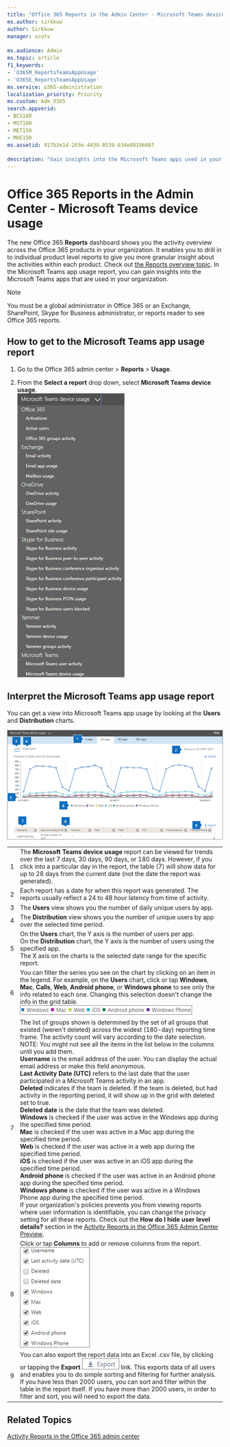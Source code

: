 ```yaml
---
title: "Office 365 Reports in the Admin Center - Microsoft Teams device usage"
ms.author: sirkkuw
author: Sirkkuw
manager: scotv

ms.audience: Admin
ms.topic: article
f1_keywords:
- 'O365M_ReportsTeamsAppUsage'
- 'O365E_ReportsTeamsAppUsage'
ms.service: o365-administration
localization_priority: Priority
ms.custom: Adm_O365
search.appverid:
- BCS160
- MST160
- MET150
- MOE150
ms.assetid: 917b3e1d-203e-4439-8539-634e80196687

description: "Gain insights into the Microsoft Teams apps used in your organization by getting the Microsoft Teams app usage report from Office 365 Reports."
---
```


# Office 365 Reports in the Admin Center - Microsoft Teams device usage

The new Office 365 **Reports** dashboard shows you the activity overview across the Office 365 products in your organization. It enables you to drill in to individual product level reports to give you more granular insight about the activities within each product. Check out [the Reports overview topic](activity-reports.md). In the Microsoft Teams app usage report, you can gain insights into the Microsoft Teams apps that are used in your organization.
  
> [!NOTE]
> You must be a global administrator in Office 365 or an Exchange, SharePoint, Skype for Business administrator, or reports reader to see Office 365 reports. 
  
## How to get to the Microsoft Teams app usage report

1. Go to the Office 365 admin center \> **Reports** \> **Usage**.
    
2. From the **Select a report** drop down, select **Microsoft Teams device usage**.<br/>![Microsoft Teams user activity.](../media/f8288ebe-27c3-43b5-8178-fb80bc5abd52.png)
  
## Interpret the Microsoft Teams app usage report

You can get a view into Microsoft Teams app usage by looking at the **Users** and **Distribution** charts. 
  
![Office 365 reports - Microsoft Teams app usage](../media/de35c4de-76b4-4109-a806-66774665499b.png)
  
|||
|:-----|:-----|
|1  <br/> |The **Microsoft Teams device usage** report can be viewed for trends over the last 7 days, 30 days, 90 days, or 180 days. However, if you click into a particular day in the report, the table (7) will show data for up to 28 days from the current date (not the date the report was generated).  <br/> |
|2  <br/> |Each report has a date for when this report was generated. The reports usually reflect a 24 to 48 hour latency from time of activity.  <br/> |
|3  <br/> |The **Users** view shows you the number of daily unique users by app.  <br/> |
|4  <br/> |The **Distribution** view shows you the number of unique users by app over the selected time period.  <br/> |
|5  <br/> | On the **Users** chart, the Y axis is the number of users per app.  <br/>  On the **Distribution** chart, the Y axis is the number of users using the specified app.  <br/>  The X axis on the charts is the selected date range for the specific report.  <br/> |
|6  <br/> |You can filter the series you see on the chart by clicking on an item in the legend. For example, on the **Users** chart, click or tap **Windows**, **Mac**, **Calls**, **Web**, **Android phone**, or **Windows phone** to see only the info related to each one. Changing this selection doesn't change the info in the grid table.  <br/> ![You can filter Microsoft Teams app usage charts by clicking the app type.](../media/64ee1cb1-ca80-4964-8234-7fc671135c3d.png)|
|7  <br/> | The list of groups shown is determined by the set of all groups that existed (weren't deleted) across the widest (180-day) reporting time frame. The activity count will vary according to the date selection.  <br/> NOTE: You might not see all the items in the list below in the columns until you add them.<br/> **Username** is the email address of the user. You can display the actual email address or make this field anonymous.  <br/> **Last Activity Date (UTC)** refers to the last date that the user participated in a Microsoft Teams activity in an app.  <br/> **Deleted** indicates if the team is deleted. If the team is deleted, but had activity in the reporting period, it will show up in the grid with deleted set to true.  <br/> **Deleted date** is the date that the team was deleted.  <br/> **Windows** is checked if the user was active in the Windows app during the specified time period.  <br/> **Mac** is checked if the user was active in a Mac app during the specified time period.  <br/> **Web** is checked if the user was active in a web app during the specified time period.  <br/> **iOS** is checked if the user was active in an iOS app during the specified time period.  <br/> **Android phone** is checked if the user was active in an Android phone app during the specified time period.  <br/> **Windows phone** is checked if the user was active in a Windows Phone app during the specified time period.  <br/>  If your organization's policies prevents you from viewing reports where user information is identifiable, you can change the privacy setting for all these reports. Check out the **How do I hide user level details?** section in the [Activity Reports in the Office 365 Admin Center Preview](activity-reports.md).  <br/> |
|8  <br/> |Click or tap **Columns** to add or remove columns from the report.  <br/> ![Teams uapp usage report - choose columns](../media/333f3077-696d-4829-b0a7-1046b3822222.png)|
|9  <br/> |You can also export the report data into an Excel .csv file, by clicking or tapping the **Export** ![Office 365 reports](../media/816a224b-6ca7-4967-a135-4f6427f64dc8.JPG) link. This exports data of all users and enables you to do simple sorting and filtering for further analysis. If you have less than 2000 users, you can sort and filter within the table in the report itself. If you have more than 2000 users, in order to filter and sort, you will need to export the data.  <br/> |
   
## Related Topics

[Activity Reports in the Office 365 admin center](activity-reports.md)
  

